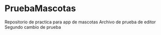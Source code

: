 # PruebaMascotas
Repositorio de practica para app de mascotas
Archivo de prueba de editor
Segundo cambio de prueba
